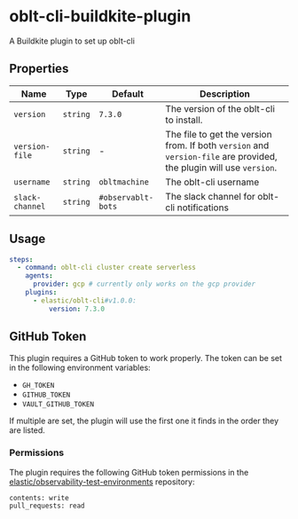 # oblt-cli-buildkite-plugin

A Buildkite plugin to set up oblt-cli

## Properties

| Name            | Type     | Default            | Description                                                                                                         |
|-----------------|----------|--------------------|---------------------------------------------------------------------------------------------------------------------|
| `version`       | `string` | `7.3.0`            | The version of the oblt-cli to install.                                                                             |
| `version-file`  | `string` | -                  | The file to get the version from. If both `version` and `version-file` are provided, the plugin will use `version`. |
| `username`      | `string` | `obltmachine`      | The oblt-cli username                                                                                               |
| `slack-channel` | `string` | `#observablt-bots` | The slack channel for oblt-cli notifications                                                                        |

## Usage

```yaml
steps:
  - command: oblt-cli cluster create serverless
    agents:
      provider: gcp # currently only works on the gcp provider
    plugins:
      - elastic/oblt-cli#v1.0.0:
          version: 7.3.0

```

## GitHub Token
This plugin requires a GitHub token to work properly.
The token can be set in the following environment variables:

- `GH_TOKEN`
- `GITHUB_TOKEN`
- `VAULT_GITHUB_TOKEN`

If multiple are set, the plugin will use the first one it finds in the order they are listed.

### Permissions
The plugin requires the following GitHub token permissions in the [elastic/observability-test-environments](https://github.com/elastic/observability-test-environments) repository:
```
contents: write
pull_requests: read
```
